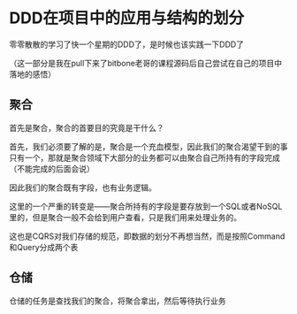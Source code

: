 # DDD在项目中的应用与结构的划分

零零散散的学习了快一个星期的DDD了，是时候也该实践一下DDD了

（这一部分是我在pull下来了bitbone老哥的课程源码后自己尝试在自己的项目中落地的感悟）

## 聚合

首先是聚合，聚合的首要目的究竟是干什么？

首先，我们必须要了解的是，聚合是一个充血模型，因此我们的聚合渴望干到的事只有一个，那就是聚合领域下大部分的业务都可以由聚合自己所持有的字段完成（不能完成的后面会说）

因此我们的聚合既有字段，也有业务逻辑。

这里的一个严重的转变是——聚合所持有的字段是要存放到一个SQL或者NoSQL里的，但是聚合一般不会给到用户查看，只是我们用来处理业务的。

这也是CQRS对我们存储的规范，即数据的划分不再想当然，而是按照Command和Query分成两个表

## 仓储

仓储的任务是查找我们的聚合，将聚合拿出，然后等待执行业务

